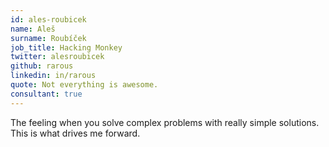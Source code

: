```yaml
---
id: ales-roubicek
name: Aleš
surname: Roubíček
job_title: Hacking Monkey
twitter: alesroubicek
github: rarous
linkedin: in/rarous
quote: Not everything is awesome.
consultant: true
---
```


The feeling when you solve complex problems with really simple solutions. This is what drives me forward.
